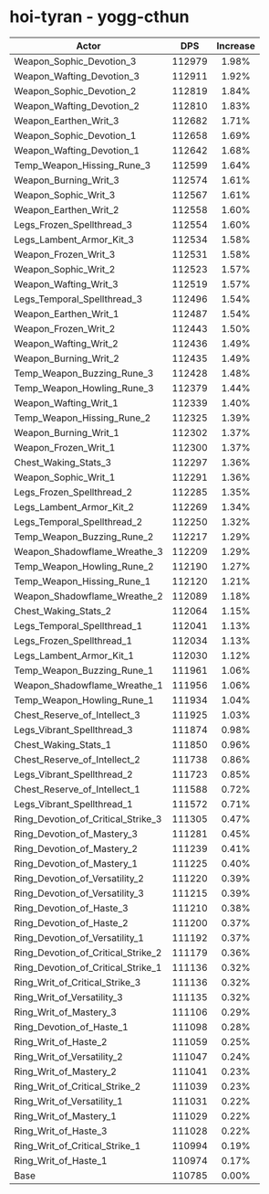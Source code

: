 # hoi-tyran - yogg-cthun
| Actor | DPS | Increase |
|---|:---:|:---:|
|Weapon_Sophic_Devotion_3|112979|1.98%|
|Weapon_Wafting_Devotion_3|112911|1.92%|
|Weapon_Sophic_Devotion_2|112819|1.84%|
|Weapon_Wafting_Devotion_2|112810|1.83%|
|Weapon_Earthen_Writ_3|112682|1.71%|
|Weapon_Sophic_Devotion_1|112658|1.69%|
|Weapon_Wafting_Devotion_1|112642|1.68%|
|Temp_Weapon_Hissing_Rune_3|112599|1.64%|
|Weapon_Burning_Writ_3|112574|1.61%|
|Weapon_Sophic_Writ_3|112567|1.61%|
|Weapon_Earthen_Writ_2|112558|1.60%|
|Legs_Frozen_Spellthread_3|112554|1.60%|
|Legs_Lambent_Armor_Kit_3|112534|1.58%|
|Weapon_Frozen_Writ_3|112531|1.58%|
|Weapon_Sophic_Writ_2|112523|1.57%|
|Weapon_Wafting_Writ_3|112519|1.57%|
|Legs_Temporal_Spellthread_3|112496|1.54%|
|Weapon_Earthen_Writ_1|112487|1.54%|
|Weapon_Frozen_Writ_2|112443|1.50%|
|Weapon_Wafting_Writ_2|112436|1.49%|
|Weapon_Burning_Writ_2|112435|1.49%|
|Temp_Weapon_Buzzing_Rune_3|112428|1.48%|
|Temp_Weapon_Howling_Rune_3|112379|1.44%|
|Weapon_Wafting_Writ_1|112339|1.40%|
|Temp_Weapon_Hissing_Rune_2|112325|1.39%|
|Weapon_Burning_Writ_1|112302|1.37%|
|Weapon_Frozen_Writ_1|112300|1.37%|
|Chest_Waking_Stats_3|112297|1.36%|
|Weapon_Sophic_Writ_1|112291|1.36%|
|Legs_Frozen_Spellthread_2|112285|1.35%|
|Legs_Lambent_Armor_Kit_2|112269|1.34%|
|Legs_Temporal_Spellthread_2|112250|1.32%|
|Temp_Weapon_Buzzing_Rune_2|112217|1.29%|
|Weapon_Shadowflame_Wreathe_3|112209|1.29%|
|Temp_Weapon_Howling_Rune_2|112190|1.27%|
|Temp_Weapon_Hissing_Rune_1|112120|1.21%|
|Weapon_Shadowflame_Wreathe_2|112089|1.18%|
|Chest_Waking_Stats_2|112064|1.15%|
|Legs_Temporal_Spellthread_1|112041|1.13%|
|Legs_Frozen_Spellthread_1|112034|1.13%|
|Legs_Lambent_Armor_Kit_1|112030|1.12%|
|Temp_Weapon_Buzzing_Rune_1|111961|1.06%|
|Weapon_Shadowflame_Wreathe_1|111956|1.06%|
|Temp_Weapon_Howling_Rune_1|111934|1.04%|
|Chest_Reserve_of_Intellect_3|111925|1.03%|
|Legs_Vibrant_Spellthread_3|111874|0.98%|
|Chest_Waking_Stats_1|111850|0.96%|
|Chest_Reserve_of_Intellect_2|111738|0.86%|
|Legs_Vibrant_Spellthread_2|111723|0.85%|
|Chest_Reserve_of_Intellect_1|111588|0.72%|
|Legs_Vibrant_Spellthread_1|111572|0.71%|
|Ring_Devotion_of_Critical_Strike_3|111305|0.47%|
|Ring_Devotion_of_Mastery_3|111281|0.45%|
|Ring_Devotion_of_Mastery_2|111239|0.41%|
|Ring_Devotion_of_Mastery_1|111225|0.40%|
|Ring_Devotion_of_Versatility_2|111220|0.39%|
|Ring_Devotion_of_Versatility_3|111215|0.39%|
|Ring_Devotion_of_Haste_3|111210|0.38%|
|Ring_Devotion_of_Haste_2|111200|0.37%|
|Ring_Devotion_of_Versatility_1|111192|0.37%|
|Ring_Devotion_of_Critical_Strike_2|111179|0.36%|
|Ring_Devotion_of_Critical_Strike_1|111136|0.32%|
|Ring_Writ_of_Critical_Strike_3|111136|0.32%|
|Ring_Writ_of_Versatility_3|111135|0.32%|
|Ring_Writ_of_Mastery_3|111106|0.29%|
|Ring_Devotion_of_Haste_1|111098|0.28%|
|Ring_Writ_of_Haste_2|111059|0.25%|
|Ring_Writ_of_Versatility_2|111047|0.24%|
|Ring_Writ_of_Mastery_2|111041|0.23%|
|Ring_Writ_of_Critical_Strike_2|111039|0.23%|
|Ring_Writ_of_Versatility_1|111031|0.22%|
|Ring_Writ_of_Mastery_1|111029|0.22%|
|Ring_Writ_of_Haste_3|111028|0.22%|
|Ring_Writ_of_Critical_Strike_1|110994|0.19%|
|Ring_Writ_of_Haste_1|110974|0.17%|
|Base|110785|0.00%|
